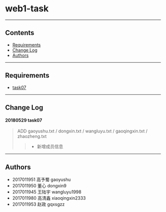 # web1-task
----
## Contents
* [Requirements](https://github.com/gaoyushu/web1-task/README#Requirements)
* [Change Log](https://github.com/gaoyushu/web1-task/README#Change-Log)
* [Authors](https://github.com/gaoyushu/web1-task/README#Authors)
----
## Requirements
* [task07](www.edu2act.net/team/2017-ji-WEB-kai-fa-yi/tasks/1689/)
----
## Change Log
#### 20180529 task07
> ADD gaoyushu.txt / dongxin.txt / wangluyu.txt / gaoqingxin.txt / zhaozheng.txt
>> * 新增成员信息
----
## Authors
* 2017011951  高予蜀  gaoyushu
* 2017011950  董心    dongxin9
* 2017011945  王陆宇  wangluyu1998
* 2017011980  高清鑫  xiaoqingxin2333
* 2017011953  赵政    gqxsgzz

